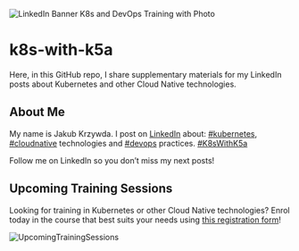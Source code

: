![LinkedIn Banner K8s and DevOps Training with Photo](https://github.com/jakubkrzywda/k8s-with-k5a/assets/7603614/4c61854a-5bf4-4754-9d4f-456ee9561d9c)

# k8s-with-k5a

Here, in this GitHub repo, I share supplementary materials for my LinkedIn posts about Kubernetes and other Cloud Native technologies.

## About Me

My name is Jakub Krzywda. I post on [LinkedIn](https://www.linkedin.com/in/jakubkrzywda/) about: [#kubernetes](https://www.linkedin.com/feed/hashtag/?keywords=kubernetes), [#cloudnative](https://www.linkedin.com/feed/hashtag/?keywords=cloudnative) technologies and [#devops](https://www.linkedin.com/feed/hashtag/?keywords=devops) practices. [#K8sWithK5a](https://www.linkedin.com/feed/hashtag/?keywords=k8swithk5a)

Follow me on LinkedIn so you don’t miss my next posts!

## Upcoming Training Sessions

Looking for training in Kubernetes or other Cloud Native technologies?
Enrol today in the course that best suits your needs using [this registration form](https://elastisys.com/training-register/)!

![UpcomingTrainingSessions](https://github.com/jakubkrzywda/k8s-with-k5a/assets/7603614/8e90a61a-8f9f-4d2f-9b0a-77dbab3fbfa6)
